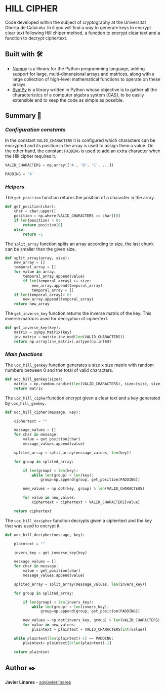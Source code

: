 # HILL CIPHER
Code developed within the subject of cryptography at the Universitat Oberta de Cataluña. In it you will find a way to generate keys to encrypt clear text following Hill chiper method, a function to encrypt clear text and a function to decrypt ciphertext.

## Built with 🛠️

* [Numpy](https://numpy.org/) is a library for the Python programming language, adding support for large, multi-dimensional arrays and matrices, along with a large collection of high-level mathematical functions to operate on these arrays.
* [SymPy](https://www.sympy.org/en/index.html) is a library written in Python whose objective is to gather all the characteristics of a computer algebra system (CAS), to be easily extensible and to keep the code as simple as possible.
## Summary 📌

### *Configuration constants*
In the constant `VALID_CHARACTERS` it is configured which characters can be encrypted and its position in the array is used to assign them a value.
On the other hand, the constant `PADDING` is used to add an extra character when the Hill cipher requires it.
```python
VALID_CHARACTERS = np.array(['A', 'B', 'C', ...])

PADDING = 'X'
```
### *Helpers*
The `get_position` function returns the position of a character in the array.
```python
def get_position(char):
    char = char.upper()
    position = np.where(VALID_CHARACTERS == char)[0]
    if len(position) > 0:
        return position[0]
    else:
        return -1
```
The `split_array` function splits an array according to size, the last chunk can be smaller than the given size.
```python
def split_array(array, size):
    new_array = []
    temporal_array = []
    for value in array:
        temporal_array.append(value)
        if len(temporal_array) >= size:
            new_array.append(temporal_array)
            temporal_array = []
    if len(temporal_array)> 0:
        new_array.append(temporal_array)
    return new_array
```
The `get_inverse_key` function returns the inverse matrix of the key. This inverse matrix is used for decryption of ciphertext.
```python
def get_inverse_key(key):
    matrix = sympy.Matrix(key)
    inv_matrix = matrix.inv_mod(len(VALID_CHARACTERS))
    return np.array(inv_matrix).astype(np.int64)
```
### *Main functions*
The `uoc_hill_genkey` function generates a size x size matrix with random numbers between 0 and the total of valid characters.
```python
def uoc_hill_genkey(size):
    matrix = np.random.randint(len(VALID_CHARACTERS), size=(size, size))
    return matrix
```
The `uoc_hill_cipher`function encrypt given a clear text and a key generated by `uoc_hill_genkey`.
```python
def uoc_hill_cipher(message, key):

    ciphertext = ""

    message_values = []
    for char in message:
        value = get_position(char)
        message_values.append(value)

    splited_array = split_array(message_values, len(key))

    for group in splited_array:

        if len(group) < len(key):
            while len(group) < len(key):
                group=np.append(group, get_position(PADDING))

        new_values = np.dot(key, group) % len(VALID_CHARACTERS)

        for value in new_values:
            ciphertext = ciphertext + VALID_CHARACTERS[value]

    return ciphertext
```
The `uoc_hill_decipher` function decrypts given a ciphertext and the key that was used to encrypt it.
```python
def uoc_hill_decipher(message, key):

    plaintext = ""

    invers_key = get_inverse_key(key)

    message_values = []
    for char in message:
        value = get_position(char)
        message_values.append(value)

    splited_array = split_array(message_values, len(invers_key))

    for group in splited_array:

        if len(group) < len(invers_key):
            while len(group) < len(invers_key):
                group=np.append(group, get_position(PADDING))

        new_values = np.dot(invers_key, group) % len(VALID_CHARACTERS)
        for value in new_values:
            plaintext = plaintext + VALID_CHARACTERS[int(value)]

    while plaintext[len(plaintext)-1] == PADDING:
        plaintext= plaintext[0:len(plaintext)-1]

    return plaintext
```
## Author ✒️
**Javier Linares** - [soyjavierlinares](https://github.com/soyjavierlinares)
